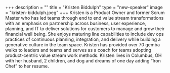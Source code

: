 +++
description = ""
title = "Kristen Biddulph"
type = "new-speaker"
image = "kristen-biddulph.jpeg"
+++
Kristen is a Product Owner and former Scrum Master who has led teams through end to end value stream transformations with an emphasis on partnership across business, user experience, planning, and IT to deliver solutions for customers to manage and grow their financial well being. She enjoys maturing line capabilities to include dev ops practices of continuous planning, integration, and delivery while building a generative culture in the team space. Kristen has provided over 70 gemba walks to leaders and teams and serves as a coach for teams adopting product-centric value stream work methods. Kristen lives in Columbus, OH with her husband, 2 children, and dog and dreams of one day adding “Iron Chef” to her resume.